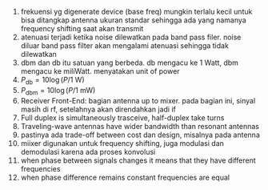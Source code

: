 1. frekuensi yg digenerate device (base freq) mungkin terlalu kecil untuk bisa ditangkap antenna ukuran standar sehingga ada yang namanya frequency shifting saat akan transmit
2. atenuasi terjadi ketika noise dilewatkan pada band pass filer. noise diluar band pass filter akan mengalami atenuasi sehingga tidak dilewatkan
3. dbm dan db itu satuan yang berbeda. db mengacu ke 1 Watt, dbm mengacu ke miliWatt. menyatakan unit of power
4. $P_{\text{db}} = 10\log(P/1 \text{ W})$
5. $P_{\text{dbm}} = 10\log(P/1 \text{ mW})$
6. Receiver Front-End: bagian antenna up to mixer. pada bagian ini, sinyal masih di rf, setelahnya akan direndahkan jadi if
7. Full duplex is simultaneously trasceive, half-duplex take turns
8. Traveling-wave antennas have wider bandwidth than resonant antennas
9. pastinya ada trade-off between cost dan design, misalnya pada antenna
10. miixer digunakan untuk frequency shifting, juga modulasi dan demodulasi karena ada proses konvolusi
11. when phase between signals changes it means that they have different frequencies
12. when phase difference remains constant frequencies are equal

